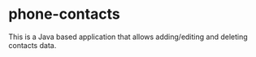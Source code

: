 # phone-contacts

This is a Java based application that allows adding/editing and deleting contacts data. 
